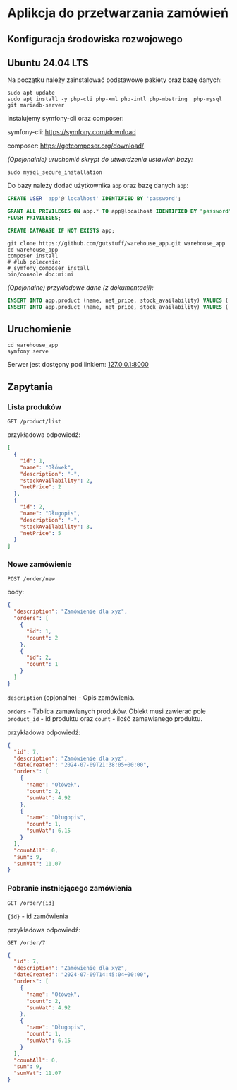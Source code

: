 # Aplikcja do przetwarzania zamówień

## Konfiguracja środowiska rozwojowego

## Ubuntu 24.04 LTS
Na początku należy zainstalować podstawowe pakiety oraz bazę danych:

```
sudo apt update
sudo apt install -y php-cli php-xml php-intl php-mbstring  php-mysql git mariadb-server
```

Instalujemy symfony-cli oraz composer:

symfony-cli: https://symfony.com/download

composer: https://getcomposer.org/download/

*(Opcjonalnie) uruchomić skrypt do utwardzenia ustawień bazy:*

```
sudo mysql_secure_installation
```

Do bazy należy dodać użytkownika `app` oraz bazę danych `app`:

```sql
CREATE USER 'app'@'localhost' IDENTIFIED BY 'password';

GRANT ALL PRIVILEGES ON app.* TO app@localhost IDENTIFIED BY "password";
FLUSH PRIVILEGES;

CREATE DATABASE IF NOT EXISTS app;
```

```
git clone https://github.com/gutstuff/warehouse_app.git warehouse_app
cd warehouse_app
composer install
# #lub polecenie:
# symfony composer install
bin/console doc:mi:mi
```

*(Opcjonalne) przykładowe dane (z dokumentacji):*

```sql
INSERT INTO app.product (name, net_price, stock_availability) VALUES ('Ołówek', 2.00, 2);
INSERT INTO app.product (name, net_price, stock_availability) VALUES ('Długopis', 5.00, 3);
```

## Uruchomienie
```
cd warehouse_app
symfony serve
```

Serwer jest dostępny pod linkiem: [127.0.0.1:8000](http://127.0.0.1:8000)

## Zapytania

### Lista produków

`GET /product/list`

przykładowa odpowiedź:

```json
[
  {
    "id": 1,
    "name": "Ołówek",
    "description": "-",
    "stockAvailability": 2,
    "netPrice": 2
  },
  {
    "id": 2,
    "name": "Długopis",
    "description": "-",
    "stockAvailability": 3,
    "netPrice": 5
  }
]
```

### Nowe zamówienie

`POST /order/new`

body:

```json
{
  "description": "Zamówienie dla xyz",
  "orders": [
    {
      "id": 1,
      "count": 2
    },
    {
      "id": 2,
      "count": 1
    }
  ]
}
```
`description` (opjonalne) - Opis zamówienia.

`orders` - Tablica zamawianych produków. Obiekt musi zawierać
pole `product_id` - id produktu oraz `count` - ilość zamawianego produktu.

przykładowa odpowiedź:

```json
{
  "id": 7,
  "description": "Zamówienie dla xyz",
  "dateCreated": "2024-07-09T21:38:05+00:00",
  "orders": [
    {
      "name": "Ołówek",
      "count": 2,
      "sumVat": 4.92
    },
    {
      "name": "Długopis",
      "count": 1,
      "sumVat": 6.15
    }
  ],
  "countAll": 0,
  "sum": 9,
  "sumVat": 11.07
}
```

### Pobranie instniejącego zamówienia

`GET /order/{id}`

`{id}` - id zamówienia

przykładowa odpowiedź:

`GET /order/7`

```json
{
  "id": 7,
  "description": "Zamówienie dla xyz",
  "dateCreated": "2024-07-09T14:45:04+00:00",
  "orders": [
    {
      "name": "Ołówek",
      "count": 2,
      "sumVat": 4.92
    },
    {
      "name": "Długopis",
      "count": 1,
      "sumVat": 6.15
    }
  ],
  "countAll": 0,
  "sum": 9,
  "sumVat": 11.07
}
```
